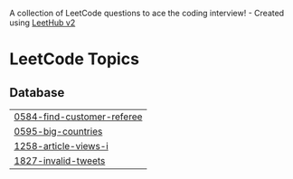 A collection of LeetCode questions to ace the coding interview! - Created using [LeetHub v2](https://github.com/arunbhardwaj/LeetHub-2.0)
<!---LeetCode Topics Start-->
# LeetCode Topics
## Database
|  |
| ------- |
| [0584-find-customer-referee](https://github.com/ujpjm30/DSA/tree/master/0584-find-customer-referee) |
| [0595-big-countries](https://github.com/ujpjm30/DSA/tree/master/0595-big-countries) |
| [1258-article-views-i](https://github.com/ujpjm30/DSA/tree/master/1258-article-views-i) |
| [1827-invalid-tweets](https://github.com/ujpjm30/DSA/tree/master/1827-invalid-tweets) |
<!---LeetCode Topics End-->